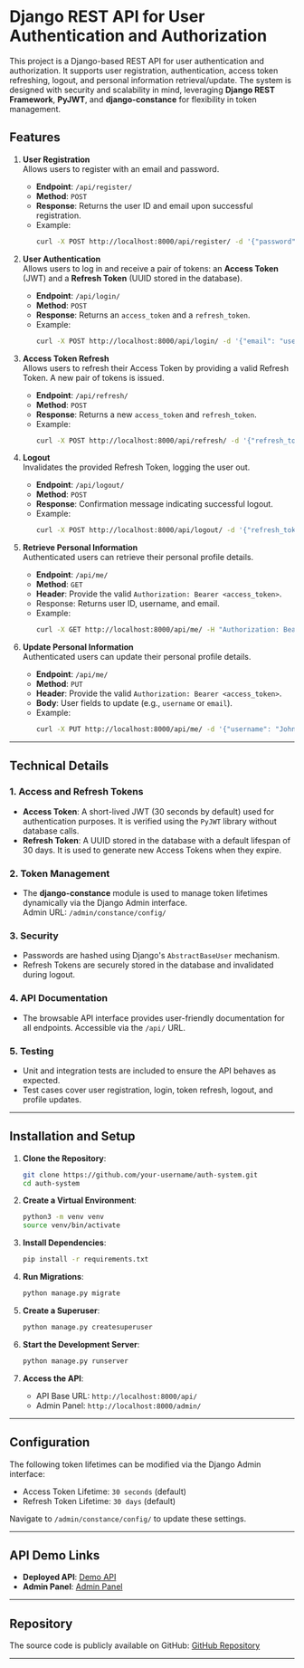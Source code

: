 # Django REST API for User Authentication and Authorization

This project is a Django-based REST API for user authentication and authorization. It supports user registration, authentication, access token refreshing, logout, and personal information retrieval/update. The system is designed with security and scalability in mind, leveraging **Django REST Framework**, **PyJWT**, and **django-constance** for flexibility in token management.

## Features

1. **User Registration**  
   Allows users to register with an email and password.
   - **Endpoint**: `/api/register/`
   - **Method**: `POST`
   - **Response**: Returns the user ID and email upon successful registration.
   - Example:
     ```bash
     curl -X POST http://localhost:8000/api/register/ -d '{"password": "password", "email": "user@example.com"}' -H "Content-Type: application/json"
     ```

2. **User Authentication**  
   Allows users to log in and receive a pair of tokens: an **Access Token** (JWT) and a **Refresh Token** (UUID stored in the database).
   - **Endpoint**: `/api/login/`
   - **Method**: `POST`
   - **Response**: Returns an `access_token` and a `refresh_token`.
   - Example:
     ```bash
     curl -X POST http://localhost:8000/api/login/ -d '{"email": "user@example.com", "password": "password"}' -H "Content-Type: application/json"
     ```

3. **Access Token Refresh**  
   Allows users to refresh their Access Token by providing a valid Refresh Token. A new pair of tokens is issued.
   - **Endpoint**: `/api/refresh/`
   - **Method**: `POST`
   - **Response**: Returns a new `access_token` and `refresh_token`.
   - Example:
     ```bash
     curl -X POST http://localhost:8000/api/refresh/ -d '{"refresh_token": "d952527b-caef-452c-8c93-1100214f82e5"}' -H "Content-Type: application/json"
     ```

4. **Logout**  
   Invalidates the provided Refresh Token, logging the user out.
   - **Endpoint**: `/api/logout/`
   - **Method**: `POST`
   - **Response**: Confirmation message indicating successful logout.
   - Example:
     ```bash
     curl -X POST http://localhost:8000/api/logout/ -d '{"refresh_token": "eb0464c2-ed6e-4346-a709-042c33946154"}' -H "Content-Type: application/json"
     ```

5. **Retrieve Personal Information**  
   Authenticated users can retrieve their personal profile details.
   - **Endpoint**: `/api/me/`
   - **Method**: `GET`
   - **Header**: Provide the valid `Authorization: Bearer <access_token>`.
   - Response: Returns user ID, username, and email.
   - Example:
     ```bash
     curl -X GET http://localhost:8000/api/me/ -H "Authorization: Bearer <access_token>"
     ```

6. **Update Personal Information**  
   Authenticated users can update their personal profile details.
   - **Endpoint**: `/api/me/`
   - **Method**: `PUT`
   - **Header**: Provide the valid `Authorization: Bearer <access_token>`.
   - **Body**: User fields to update (e.g., `username` or `email`).
   - Example:
     ```bash
     curl -X PUT http://localhost:8000/api/me/ -d '{"username": "John Smith"}' -H "Content-Type: application/json" -H "Authorization: Bearer <access_token>"
     ```

---

## Technical Details

### 1. **Access and Refresh Tokens**
- **Access Token**: A short-lived JWT (30 seconds by default) used for authentication purposes. It is verified using the `PyJWT` library without database calls.
- **Refresh Token**: A UUID stored in the database with a default lifespan of 30 days. It is used to generate new Access Tokens when they expire.

### 2. **Token Management**
- The **django-constance** module is used to manage token lifetimes dynamically via the Django Admin interface.  
  Admin URL: `/admin/constance/config/`

### 3. **Security**
- Passwords are hashed using Django's `AbstractBaseUser` mechanism.
- Refresh Tokens are securely stored in the database and invalidated during logout.

### 4. **API Documentation**
- The browsable API interface provides user-friendly documentation for all endpoints. Accessible via the `/api/` URL.

### 5. **Testing**
- Unit and integration tests are included to ensure the API behaves as expected.
- Test cases cover user registration, login, token refresh, logout, and profile updates.

---

## Installation and Setup

1. **Clone the Repository**:
   ```bash
   git clone https://github.com/your-username/auth-system.git
   cd auth-system
   ```

2. **Create a Virtual Environment**:
   ```bash
   python3 -m venv venv
   source venv/bin/activate
   ```

3. **Install Dependencies**:
   ```bash
   pip install -r requirements.txt
   ```

4. **Run Migrations**:
   ```bash
   python manage.py migrate
   ```

5. **Create a Superuser**:
   ```bash
   python manage.py createsuperuser
   ```

6. **Start the Development Server**:
   ```bash
   python manage.py runserver
   ```

7. **Access the API**:
   - API Base URL: `http://localhost:8000/api/`
   - Admin Panel: `http://localhost:8000/admin/`

---

<!-- ## Deployment

The application can be deployed on **Heroku** or similar platforms. Below are the basic steps for deploying to Heroku:

1. Install the Heroku CLI and log in:
   ```bash
   heroku login
   ```

2. Create a new Heroku app:
   ```bash
   heroku create
   ```

3. Push the code to Heroku:
   ```bash
   git push heroku main
   ```

4. Set environment variables in Heroku for Django settings:
   ```bash
   heroku config:set DEBUG=False SECRET_KEY='<your-secret-key>' ALLOWED_HOSTS='*'
   ```

5. Run migrations on Heroku:
   ```bash
   heroku run python manage.py migrate
   ```

--- -->

## Configuration

The following token lifetimes can be modified via the Django Admin interface:
- Access Token Lifetime: `30 seconds` (default)
- Refresh Token Lifetime: `30 days` (default)

Navigate to `/admin/constance/config/` to update these settings.

---

## API Demo Links

- **Deployed API**: [Demo API](https://auth-temp-48821ad5a163.herokuapp.com/api/)
- **Admin Panel**: [Admin Panel](https://auth-temp-48821ad5a163.herokuapp.com/admin/)

---

## Repository

The source code is publicly available on GitHub: [GitHub Repository](https://github.com/maratshchur/django-auth-template)

---